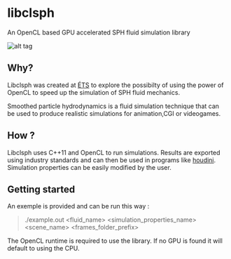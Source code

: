 libclsph
========

An OpenCL based GPU accelerated SPH fluid simulation library

![alt tag](http://i.imgur.com/iambaDc.png)

Why?
-----------------------

Libclsph was created at [ÉTS](http://etsmtl.ca/) to explore the possibilty of using the power of OpenCL to speed up the simulation of SPH fluid mechanics.

Smoothed particle hydrodynamics is a fluid simulation technique that can be used to produce realistic simulations for animation,CGI or videogames.

How ?
-----------------------

Libclsph uses C++11 and OpenCL to run simulations. Results are exported using industry standards and can then be used in programs like [houdini](http://www.sidefx.com/). Simulation properties can be easily modified by the user.


Getting started
-----------------------

An exemple is provided and can be run this way :

> ./example.out \<fluid_name\> \<simulation_properties_name\> \<scene_name\> \<frames_folder_prefix\>

The OpenCL runtime is required to use the library. If no GPU is found it will default to using the CPU.


